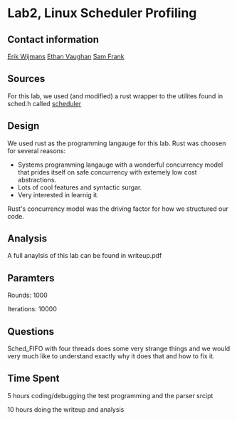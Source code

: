 # Lab2, Linux Scheduler Profiling

## Contact information
[Erik Wijmans](erikwijmans@wustl.edu)
[Ethan Vaughan](evaughan@wustl.edu)
[Sam Frank](sjfrank@wustl.edu)

## Sources

For this lab, we used (and modified) a rust wrapper to the utilites found in sched.h called [scheduler](https://crates.io/crates/scheduler/0.1.3)

## Design

We used rust as the programming langauge for this lab.  Rust was choosen for several reasons:
+ Systems programming langauge with a wonderful concurrency model that prides itself on safe concurrency with extemely low cost abstractions.
+ Lots of cool features and syntactic surgar.
+ Very interested in learnig it.

Rust's concurrency model was the driving factor for how we structured our code.

## Analysis

A full anaylsis of this lab can be found in writeup.pdf

## Paramters
Rounds: 1000

Iterations: 10000

## Questions
Sched_FIFO with four threads does some very strange things and we would very much like to understand exactly why it does that and how to fix it.


## Time Spent

5 hours coding/debugging the test programming and the parser srcipt

10 hours doing the writeup and analysis
